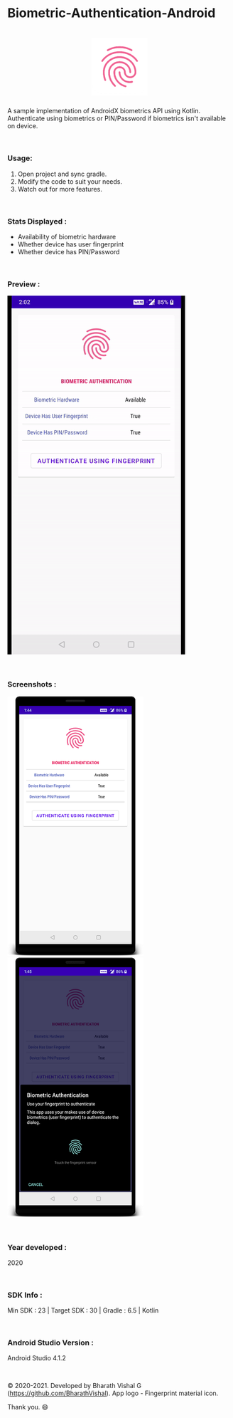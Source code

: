 # Biometric-Authentication-Android
 
<h1 align=center>
<img src="Logo/icon.png" width=25%>
</h1>

A sample implementation of AndroidX biometrics API using Kotlin. Authenticate using biometrics or PIN/Password if biometrics isn't available on device.

&nbsp;
### Usage:
1. Open project and sync gradle.
2. Modify the code to suit your needs.
3. Watch out for more features.

&nbsp;
### Stats Displayed :
- Availability of biometric hardware
- Whether device has user fingerprint
- Whether device has PIN/Password


&nbsp;
### Preview : 
![Preview](https://github.com/BharathVishal/Biometric-Authentication-Android/blob/master/Preview/PreviewGif.gif)


&nbsp;
### Screenshots : 
![Screenshot 1](https://github.com/BharathVishal/Biometric-Authentication-Android/blob/master/Screenshots/1.png?s=15)
![Screenshot 2](https://github.com/BharathVishal/Biometric-Authentication-Android/blob/master/Screenshots/2.png?s=15)



&nbsp;
### Year developed : 
2020


&nbsp;

### SDK Info : 
Min SDK : 23  | Target SDK : 30 | Gradle : 6.5  | Kotlin

&nbsp;


### Android Studio Version : 
Android Studio 4.1.2


&nbsp;

© 2020-2021. Developed by Bharath Vishal G (https://github.com/BharathVishal).
App logo - Fingerprint material icon.

Thank you. :smile:
